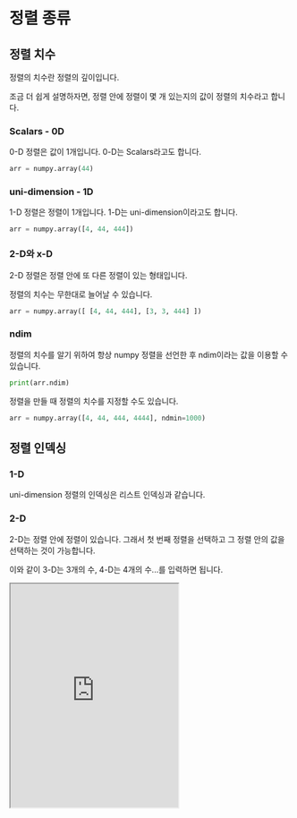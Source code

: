 # 정렬 종류

## 정렬 치수

정렬의 치수란 정렬의 깊이입니다.

조금 더 쉽게 설명하자면, 정렬 안에 정렬이 몇 개 있는지의 값이 정렬의 치수라고 합니다.

### Scalars - 0D

0-D 정렬은 값이 1개입니다. 0-D는 Scalars라고도 합니다.

```py
arr = numpy.array(44)
```

### uni-dimension - 1D

1-D 정렬은 정렬이 1개입니다. 1-D는 uni-dimension이라고도 합니다.

```py
arr = numpy.array([4, 44, 444])
```

### 2-D와 x-D

2-D 정렬은 정렬 안에 또 다른 정렬이 있는 형태입니다.

정렬의 치수는 무한대로 늘어날 수 있습니다.

```py
arr = numpy.array([ [4, 44, 444], [3, 3, 444] ])
```

### ndim

정렬의 치수를 알기 위하여 항상 numpy 정렬을 선언한 후 ndim이라는 값을 이용할 수 있습니다.

```py
print(arr.ndim)
```

정렬을 만들 때 정렬의 치수를 지정할 수도 있습니다.

```py
arr = numpy.array([4, 44, 444, 4444], ndmin=1000)
```

## 정렬 인덱싱

### 1-D

uni-dimension 정렬의 인덱싱은 리스트 인덱싱과 같습니다.

### 2-D

2-D는 정렬 안에 정렬이 있습니다. 그래서 첫 번째 정렬을 선택하고 그 정렬 안의 값을 선택하는 것이 가능합니다.

이와 같이 3-D는 3개의 수, 4-D는 4개의 수...를 입력하면 됩니다.

<iframe
  loading="lazy"
  title="Python IDLE Trinket"
  src="https://trinket.io/embed/python3/4fe0b3d005"
  height="400"
/>

## 정렬 모양

정렬 모양이란 정렬의 길이를 뜻합니다.

예를 들면 정렬 `[[1, 2],[2, 3]]`는 2개의 정렬 안에 2개의 아이템이 있기 때문에 모양은 (2, 2)입니다.

### 정렬 모양

정렬의 모양을 알기 위하여 `shape`라는 것을 쓸 수 있습니다.

이것을 이용하여 정렬의 큰 모양을 알 수 있습니다.

`arr.shape`을 출력하면 `(2, 3)` 튜플이 출력됩니다.

`(2, 3)`에서 2란 2-D 정렬을 뜻하고 3은 3개 아이템이 있다는 뜻입니다.

<iframe
  loading="lazy"
  title="Python IDLE Trinket"
  src="https://trinket.io/embed/python3/20b4a15af9"
  height="400"
/>

### 정렬 모양 바꾸기

`정렬.reshape()` 메서드는 새로운 정렬을 되돌려주고 그것을 변수에 저장하는 메서드입니다.

첫 번째 매개변수에는 정렬의 치수를 입력하고, 두 번째 매개변수에는 정렬 아이템의 개수를 입력하면 됩니다.

<iframe
  loading="lazy"
  title="Python IDLE Trinket"
  src="https://trinket.io/embed/python3/2143d07d6a"
  height="400"
/>
